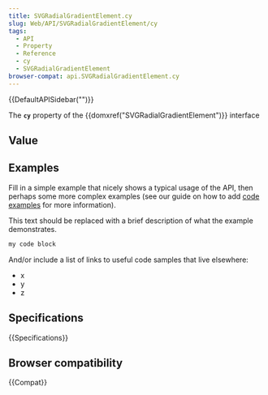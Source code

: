 ```yaml
---
title: SVGRadialGradientElement.cy
slug: Web/API/SVGRadialGradientElement/cy
tags:
  - API
  - Property
  - Reference
  - cy
  - SVGRadialGradientElement
browser-compat: api.SVGRadialGradientElement.cy
---
```

{{DefaultAPISidebar("")}}

The **`cy`** property of the {{domxref("SVGRadialGradientElement")}} interface 

## Value



## Examples

Fill in a simple example that nicely shows a typical usage of the API, then perhaps some more complex examples (see our guide on how to add [code examples](/en-US/docs/MDN/Contribute/Structures/Code_examples) for more information).

This text should be replaced with a brief description of what the example demonstrates.

```js
my code block
```

And/or include a list of links to useful code samples that live elsewhere:

*   x
*   y
*   z

## Specifications

{{Specifications}}

## Browser compatibility

{{Compat}}


